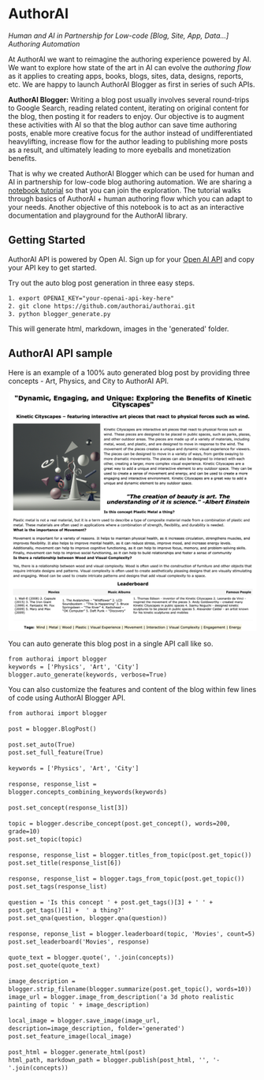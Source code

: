 # AuthorAI

*Human and AI in Partnership for Low-code [Blog, Site, App, Data...] Authoring Automation*

At AuthorAI we want to reimagine the authoring experience powered by AI. We want to explore how state of the art in AI can evolve the *authoring flow* as it applies to creating apps, books, blogs, sites, data, designs, reports, etc. We are happy to launch AuthorAI Blogger as first in series of such APIs.

**AuthorAI Blogger:** Writing a blog post usually involves several round-trips to Google Search, reading related content, iterating on original content for the blog, then posting it for readers to enjoy. Our objective is to augment these activities with AI so that the blog author can save time authoring posts, enable more creative focus for the author instead of undifferentiated heavylifting, increase flow for the author leading to publishing more posts as a result, and ultimately leading to more eyeballs and monetization benefits.

That is why we created AuthorAI Blogger which can be used for human and AI in partnership for low-code blog authoring automation. We are sharing a [notebook tutorial](blogger_tutorial.ipynb) so that you can join the exploration. The tutorial walks through basics of AuthorAI + human authoring flow which you can adapt to your needs. Another objective of this notebook is to act as an interactive documentation and playground for the AuthorAI library.

## Getting Started
AuthorAI API is powered by Open AI. Sign up for your [Open AI API](https://openai.com/api/) and copy your API key to get started.

Try out the auto blog post generation in three easy steps.

```
1. export OPENAI_KEY="your-openai-api-key-here"
2. git clone https://github.com/authorai/authorai.git
3. python blogger_generate.py
```

This will generate html, markdown, images in the 'generated' folder.

## AuthorAI API sample

Here is an example of a 100% auto generated blog post by providing three concepts - Art, Physics, and City to AuthorAI API.

![AuthorAI Blogger Post](blogger-post.png)

You can auto generate this blog post in a single API call like so.

```
from authorai import blogger
keywords = ['Physics', 'Art', 'City']
blogger.auto_generate(keywords, verbose=True)
```

You can also customize the features and content of the blog within few lines of code using AuthorAI Blogger API.

```
from authorai import blogger

post = blogger.BlogPost()

post.set_auto(True)
post.set_full_feature(True)

keywords = ['Physics', 'Art', 'City']

response, response_list = blogger.concepts_combining_keywords(keywords)

post.set_concept(response_list[3])

topic = blogger.describe_concept(post.get_concept(), words=200, grade=10)
post.set_topic(topic)

response, response_list = blogger.titles_from_topic(post.get_topic())
post.set_title(response_list[6])

response, response_list = blogger.tags_from_topic(post.get_topic())
post.set_tags(response_list)

question = 'Is this concept ' + post.get_tags()[3] + ' ' + post.get_tags()[1] +  ' a thing?'
post.set_qna(question, blogger.qna(question))

response, reponse_list = blogger.leaderboard(topic, 'Movies', count=5)
post.set_leaderboard('Movies', response)

quote_text = blogger.quote(', '.join(concepts))
post.set_quote(quote_text)

image_description = blogger.strip_filename(blogger.summarize(post.get_topic(), words=10))
image_url = blogger.image_from_description('a 3d photo realistic painting of topic ' + image_description)

local_image = blogger.save_image(image_url, description=image_description, folder='generated')
post.set_feature_image(local_image)

post_html = blogger.generate_html(post)
html_path, markdown_path = blogger.publish(post_html, '', '-'.join(concepts))
```